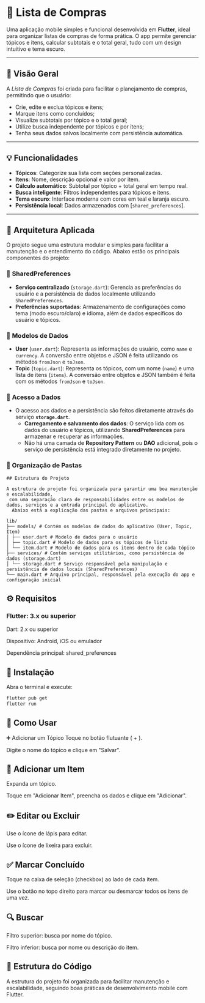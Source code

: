# 🛒 Lista de Compras

Uma aplicação mobile simples e funcional desenvolvida em **Flutter**, ideal para organizar listas de compras de forma prática. O app permite gerenciar tópicos e itens, calcular subtotais e o total geral, tudo com um design intuitivo e tema escuro.

---

## 📌 Visão Geral

A _Lista de Compras_ foi criada para facilitar o planejamento de compras, permitindo que o usuário:

- Crie, edite e exclua tópicos e itens;
- Marque itens como concluídos;
- Visualize subtotais por tópico e o total geral;
- Utilize busca independente por tópicos e por itens;
- Tenha seus dados salvos localmente com persistência automática.

---

## 💡 Funcionalidades

- **Tópicos**: Categorize sua lista com seções personalizadas.
- **Itens**: Nome, descrição opcional e valor por item.
- **Cálculo automático**: Subtotal por tópico + total geral em tempo real.
- **Busca inteligente**: Filtros independentes para tópicos e itens.
- **Tema escuro**: Interface moderna com cores em teal e laranja escuro.
- **Persistência local**: Dados armazenados com [`shared_preferences`].

---

## 🧠 Arquitetura Aplicada

O projeto segue uma estrutura modular e simples para facilitar a manutenção e o entendimento do código. Abaixo estão os principais componentes do projeto:

### 🔹 **SharedPreferences**

- **Serviço centralizado** (`storage.dart`): Gerencia as preferências do usuário e a persistência de dados localmente utilizando `SharedPreferences`.
- **Preferências suportadas**: Armazenamento de configurações como tema (modo escuro/claro) e idioma, além de dados específicos do usuário e tópicos.

### 🔹 **Modelos de Dados**

- **User** (`user.dart`): Representa as informações do usuário, como `name` e `currency`. A conversão entre objetos e JSON é feita utilizando os métodos `fromJson` e `toJson`.
- **Topic** (`topic.dart`): Representa os tópicos, com um nome (`name`) e uma lista de itens (`items`). A conversão entre objetos e JSON também é feita com os métodos `fromJson` e `toJson`.

### 🔹 **Acesso a Dados**

- O acesso aos dados e a persistência são feitos diretamente através do serviço **`storage.dart`**.
  - **Carregamento e salvamento dos dados**: O serviço lida com os dados do usuário e tópicos, utilizando **SharedPreferences** para armazenar e recuperar as informações.
  - Não há uma camada de **Repository Pattern** ou **DAO** adicional, pois o serviço de persistência está integrado diretamente no projeto.

### 🔹 Organização de Pastas

```text
## Estrutura do Projeto

A estrutura do projeto foi organizada para garantir uma boa manutenção e escalabilidade,
 com uma separação clara de responsabilidades entre os modelos de dados, serviços e a entrada principal do aplicativo.
  Abaixo está a explicação das pastas e arquivos principais:

lib/
├── models/ # Contém os modelos de dados do aplicativo (User, Topic, Item)
│ ├── user.dart # Modelo de dados para o usuário
│ ├── topic.dart # Modelo de dados para os tópicos de lista
│ └── item.dart # Modelo de dados para os itens dentro de cada tópico
├── services/ # Contém serviços utilitários, como persistência de dados (storage.dart)
│ └── storage.dart # Serviço responsável pela manipulação e persistência de dados locais (SharedPreferences)
└── main.dart # Arquivo principal, responsável pela execução do app e configuração inicial
```

## ⚙️ Requisitos

### Flutter: 3.x ou superior

Dart: 2.x ou superior

Dispositivo: Android, iOS ou emulador

Dependência principal: shared_preferences

## 🚀 Instalação

Abra o terminal e execute:

```bash
flutter pub get
flutter run
```

## 🧭 Como Usar

➕ Adicionar um Tópico
Toque no botão flutuante ( + ).

Digite o nome do tópico e clique em "Salvar".

## 📝 Adicionar um Item

Expanda um tópico.

Toque em "Adicionar Item", preencha os dados e clique em "Adicionar".

## ✏️ Editar ou Excluir

Use o ícone de lápis para editar.

Use o ícone de lixeira para excluir.

## ✅ Marcar Concluído

Toque na caixa de seleção (checkbox) ao lado de cada item.

Use o botão no topo direito para marcar ou desmarcar todos os itens de uma vez.

## 🔍 Buscar

Filtro superior: busca por nome do tópico.

Filtro inferior: busca por nome ou descrição do item.

## 📁 Estrutura do Código

A estrutura do projeto foi organizada para facilitar manutenção e escalabilidade, seguindo boas práticas de desenvolvimento mobile com Flutter.
